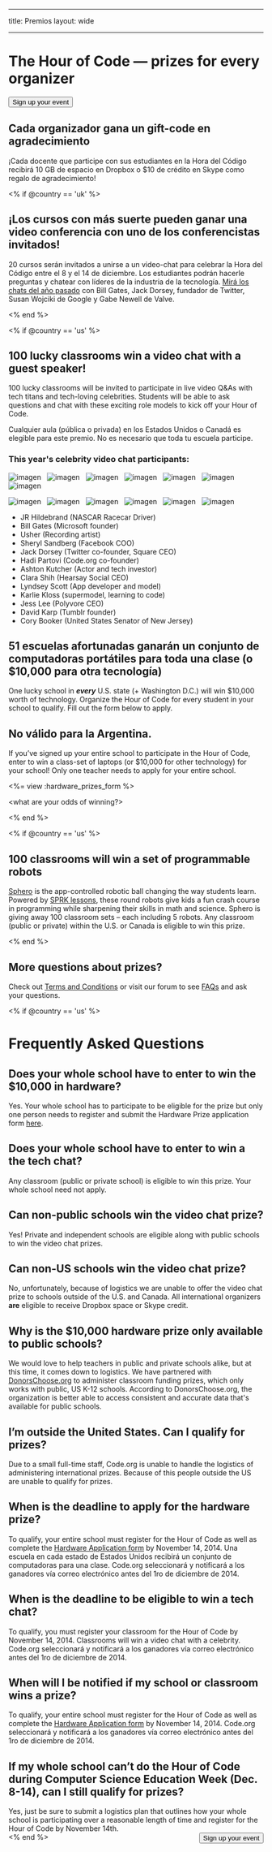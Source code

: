 * * *

title: Premios layout: wide

* * *

<div class="row">
  <h1 class="col-sm-6">
    The Hour of Code — prizes for every organizer
  </h1>
  
  <div class="col-sm-6 button-container centered">
    <a href="/#join"><button class="signup-button">Sign up your event</button></a>
  </div>
</div>

## Cada organizador gana un gift-code en agradecimiento

¡Cada docente que participe con sus estudiantes en la Hora del Código recibirá 10 GB de espacio en Dropbox o $10 de crédito en Skype como regalo de agradecimiento!

<% if @country == 'uk' %>

## ¡Los cursos con más suerte pueden ganar una video conferencia con uno de los conferencistas invitados!

20 cursos serán invitados a unirse a un video-chat para celebrar la Hora del Código entre el 8 y el 14 de diciembre. Los estudiantes podrán hacerle preguntas y chatear con líderes de la industria de la tecnología. [Mirá los chats del año pasado](http://www.youtube.com/playlist?list=PLzdnOPI1iJNckJ81gRpJe5mR7imAHDl9a) con Bill Gates, Jack Dorsey, fundador de Twitter, Susan Wojciki de Google y Gabe Newell de Valve.

<% end %>

<% if @country == 'us' %>

## 100 lucky classrooms win a video chat with a guest speaker!

100 lucky classrooms will be invited to participate in live video Q&As with tech titans and tech-loving celebrities. Students will be able to ask questions and chat with these exciting role models to kick off your Hour of Code.

Cualquier aula (pública o privada) en los Estados Unidos o Canadá es elegible para este premio. No es necesario que toda tu escuela participe.

### This year's celebrity video chat participants:

![imagen](/images/fit-120/JR-Hildebrand-headshot.png)&nbsp;&nbsp; ![imagen](/images/fit-120/Bill-Gates-headshot.jpg)&nbsp;&nbsp; ![imagen](/images/fit-120/Usher-headshot.jpg)&nbsp;&nbsp; ![imagen](/images/fit-120/Sheryl-Sandberg-headshot.jpg)&nbsp;&nbsp; ![imagen](/images/fit-120/Jack-Dorsey-headshot.jpg)&nbsp;&nbsp; ![imagen](/images/fit-120/Hadi-Partovi-headshot.jpg)&nbsp;&nbsp; ![imagen](/images/fit-120/Ashton-Kutcher-headshot.jpg)&nbsp;&nbsp;

![imagen](/images/fit-120/Clara-Shih-headshot.jpg)&nbsp;&nbsp; ![imagen](/images/fit-120/Lyndsey-Scott-headshot.jpg)&nbsp;&nbsp; ![imagen](/images/fit-120/Karlie-Kloss-headshot.jpg)&nbsp;&nbsp; ![imagen](/images/fit-120/Jess-Lee-headshot.jpg)&nbsp;&nbsp; ![imagen](/images/fit-120/David-Karp-headshot.png)&nbsp;&nbsp; ![imagen](/images/fit-120/Cory-Booker-headshot.jpg)&nbsp;&nbsp;

  * JR Hildebrand (NASCAR Racecar Driver)
  * Bill Gates (Microsoft founder)
  * Usher (Recording artist)
  * Sheryl Sandberg (Facebook COO)
  * Jack Dorsey (Twitter co-founder, Square CEO)
  * Hadi Partovi (Code.org co-founder)
  * Ashton Kutcher (Actor and tech investor)
  * Clara Shih (Hearsay Social CEO)
  * Lyndsey Scott (App developer and model)
  * Karlie Kloss (supermodel, learning to code)
  * Jess Lee (Polyvore CEO)
  * David Karp (Tumblr founder)
  * Cory Booker (United States Senator of New Jersey)

## 51 escuelas afortunadas ganarán un conjunto de computadoras portátiles para toda una clase (o $10,000 para otra tecnología)

One lucky school in ***every*** U.S. state (+ Washington D.C.) will win $10,000 worth of technology. Organize the Hour of Code for every student in your school to qualify. Fill out the form below to apply.

## No válido para la Argentina.

If you’ve signed up your entire school to participate in the Hour of Code, enter to win a class-set of laptops (or $10,000 for other technology) for your school! Only one teacher needs to apply for your entire school.

<%= view :hardware_prizes_form %>

<what are your odds of winning?>

<see a list of all schools signed up for the hour code in your state. one public k-12 school every u.s. state will win class-set laptops.>

<% end %>

<% if @country == 'us' %>

## 100 classrooms will win a set of programmable robots

[Sphero](http://www.gosphero.com/) is the app-controlled robotic ball changing the way students learn. Powered by [SPRK lessons](http://www.gosphero.com/education/), these round robots give kids a fun crash course in programming while sharpening their skills in math and science. Sphero is giving away 100 classroom sets – each including 5 robots. Any classroom (public or private) within the U.S. or Canada is eligible to win this prize.

<% end %>

## More questions about prizes?

Check out [Terms and Conditions](<%= hoc_uri('/prizes-terms') %>) or visit our forum to see [FAQs](http://support.code.org) and ask your questions.

<% if @country == 'us' %>

# Frequently Asked Questions

## Does your whole school have to enter to win the $10,000 in hardware?

Yes. Your whole school has to participate to be eligible for the prize but only one person needs to register and submit the Hardware Prize application form [here](<%= hoc_uri('/prizes') %>).

## Does your whole school have to enter to win a the tech chat?

Any classroom (public or private school) is eligible to win this prize. Your whole school need not apply.

## Can non-public schools win the video chat prize?

Yes! Private and independent schools are eligible along with public schools to win the video chat prizes.

## Can non-US schools win the video chat prize?

No, unfortunately, because of logistics we are unable to offer the video chat prize to schools outside of the U.S. and Canada. All international organizers **are** eligible to receive Dropbox space or Skype credit.

## Why is the $10,000 hardware prize only available to public schools?

We would love to help teachers in public and private schools alike, but at this time, it comes down to logistics. We have partnered with [DonorsChoose.org](http://donorschoose.org) to administer classroom funding prizes, which only works with public, US K-12 schools. According to DonorsChoose.org, the organization is better able to access consistent and accurate data that's available for public schools.

## I’m outside the United States. Can I qualify for prizes?

Due to a small full-time staff, Code.org is unable to handle the logistics of administering international prizes. Because of this people outside the US are unable to qualify for prizes.

## When is the deadline to apply for the hardware prize?

To qualify, your entire school must register for the Hour of Code as well as complete the [Hardware Application form](<%= hoc_uri('/prizes') %>) by November 14, 2014. Una escuela en cada estado de Estados Unidos recibirá un conjunto de computadoras para una clase. Code.org seleccionará y notificará a los ganadores vía correo electrónico antes del 1ro de diciembre de 2014.

## When is the deadline to be eligible to win a tech chat?

To qualify, you must register your classroom for the Hour of Code by November 14, 2014. Classrooms will win a video chat with a celebrity. Code.org seleccionará y notificará a los ganadores vía correo electrónico antes del 1ro de diciembre de 2014.

## When will I be notified if my school or classroom wins a prize?

To qualify, your entire school must register for the Hour of Code as well as complete the [Hardware Application form](<%= hoc_uri('/prizes') %>) by November 14, 2014. Code.org seleccionará y notificará a los ganadores vía correo electrónico antes del 1ro de diciembre de 2014.

## If my whole school can’t do the Hour of Code during Computer Science Education Week (Dec. 8-14), can I still qualify for prizes?

Yes, just be sure to submit a logistics plan that outlines how your whole school is participating over a reasonable length of time and register for the Hour of Code by November 14th. <a style="display: block" href="/#join"><button style="float: right;">Sign up your event</button></a> <% end %>